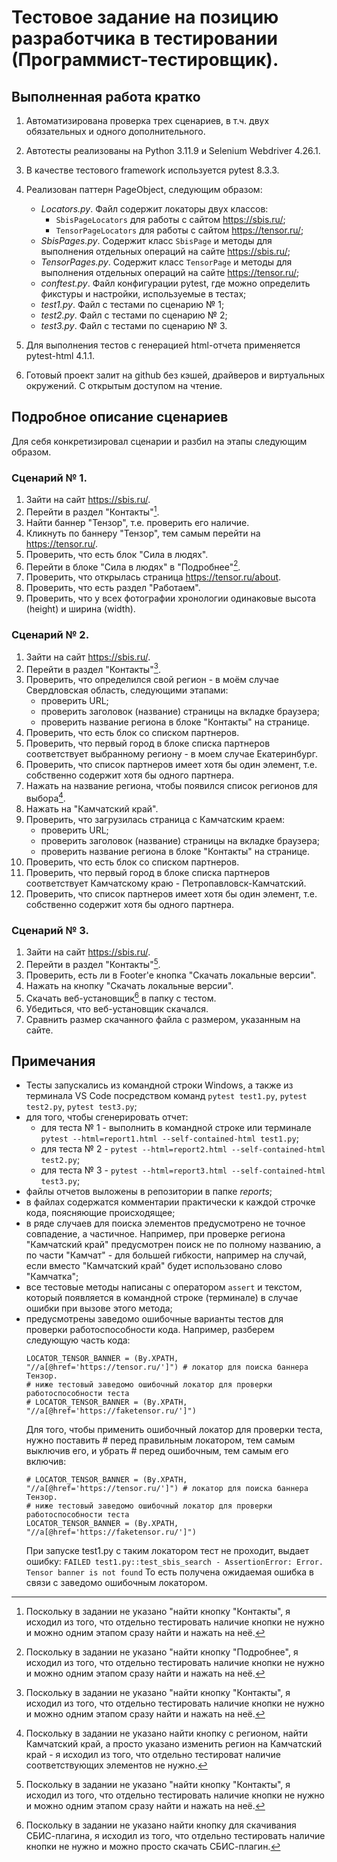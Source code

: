 # Тестовое задание на позицию разработчика в тестировании (Программист-тестировщик).

## Выполненная работа кратко

1. Автоматизирована проверка трех сценариев, в т.ч. двух обязательных и одного дополнительного.
2. Автотесты реализованы на Python 3.11.9 и Selenium Webdriver 4.26.1.
3. В качестве тестового framework используется pytest 8.3.3.
4. Реализован паттерн PageObject, следующим образом:

   - _Locators.py_. Файл содержит локаторы двух классов:
     - `SbisPageLocators` для работы с сайтом <https://sbis.ru/>;
     - `TensorPageLocators` для работы с сайтом <https://tensor.ru/>;
   - _SbisPages.py_. Содержит класс `SbisPage` и методы для выполнения отдельных операций на сайте <https://sbis.ru/>;
   - _TensorPages.py_. Содержит класс `TensorPage` и методы для выполнения отдельных операций на сайте <https://tensor.ru/>;
   - _conftest.py_. Файл конфигурации pytest, где можно определить фикстуры и настройки, используемые в тестах;
   - _test1.py_. Файл с тестами по сценарию № 1;
   - _test2.py_. Файл с тестами по сценарию № 2;
   - _test3.py_. Файл с тестами по сценарию № 3.

5. Для выполнения тестов с генерацией html-отчета применяется pytest-html 4.1.1.
6. Готовый проект залит на github без кэшей, драйверов и виртуальных окружений. С открытым доступом на чтение.

## Подробное описание сценариев

Для себя конкретизировал сценарии и разбил на этапы следующим образом.

### Сценарий № 1.

1. Зайти на сайт <https://sbis.ru/>.
2. Перейти в раздел "Контакты"[^1].
3. Найти баннер "Тензор", т.е. проверить его наличие.
4. Кликнуть по баннеру "Тензор", тем самым перейти на <https://tensor.ru/>.
5. Проверить, что есть блок "Сила в людях".
6. Перейти в блоке "Сила в людях" в "Подробнее"[^2].
7. Проверить, что открылась страница <https://tensor.ru/about>.
8. Проверить, что есть раздел "Работаем".
9. Проверить, что у всех фотографии хронологии одинаковые высота (height) и ширина (width).

### Cценарий № 2.

1. Зайти на сайт <https://sbis.ru/>.
2. Перейти в раздел "Контакты"[^1].
3. Проверить, что определился свой регион - в моём случае Свердловская область, следующими этапами:
   - проверить URL;
   - проверить заголовок (название) страницы на вкладке браузера;
   - проверить название региона в блоке "Контакты" на странице.
4. Проверить, что есть блок со списком партнеров.
5. Проверить, что первый город в блоке списка партнеров соответствует выбранному региону - в моем случае Екатеринбург.
6. Проверить, что список партнеров имеет хотя бы один элемент, т.е. собственно содержит хотя бы одного партнера.
7. Нажать на название региона, чтобы появился список регионов для выбора[^3].
8. Нажать на "Камчатский край".
9. Проверить, что загрузилась страница с Камчатским краем:
   - проверить URL;
   - проверить заголовок (название) страницы на вкладке браузера;
   - проверить название региона в блоке "Контакты" на странице.
10. Проверить, что есть блок со списком партнеров.
11. Проверить, что первый город в блоке списка партнеров соответствует Камчатскому краю - Петропавловск-Камчатский.
12. Проверить, что список партнеров имеет хотя бы один элемент, т.е. собственно содержит хотя бы одного партнера.

### Сценарий № 3.

1. Зайти на сайт <https://sbis.ru/>.
2. Перейти в раздел "Контакты"[^1].
3. Проверить, есть ли в Footer'e кнопка "Скачать локальные версии".
4. Нажать на кнопку "Скачать локальные версии".
5. Скачать веб-установщик[^4] в папку с тестом.
6. Убедиться, что веб-установщик скачался.
7. Сравнить размер скачанного файла с размером, указанным на сайте.

## Примечания

- Тесты запускались из командной строки Windows, а также из терминала VS Code посредством команд `pytest test1.py`, `pytest test2.py`, `pytest test3.py`;
- для того, чтобы сгенерировать отчет:
  - для теста № 1 - выполнить в командной строке или терминале `pytest --html=report1.html --self-contained-html test1.py`;
  - для теста № 2 - `pytest --html=report2.html --self-contained-html test2.py`;
  - для теста № 3 - `pytest --html=report3.html --self-contained-html test3.py`;
- файлы отчетов выложены в репозитории в папке _reports_;
- в файлах содержатся комментарии практически к каждой строчке кода, поясняющие происходящее;
- в ряде случаев для поиска элементов предусмотрено не точное совпадение, а частичное. Например, при проверке региона "Камчатский край" предусмотрен поиск не по полному названию, а по части "Камчат" - для большей гибкости, например на случай, если вместо "Камчатский край" будет использовано слово "Камчатка";
- все тестовые методы написаны с оператором `assert` и текстом, который появляется в командной строке (терминале) в случае ошибки при вызове этого метода;
- предусмотрены заведомо ошибочные варианты тестов для проверки работоспособности кода. Например, разберем следующую часть кода:
  ```
  LOCATOR_TENSOR_BANNER = (By.XPATH, "//a[@href='https://tensor.ru/']") # локатор для поиска баннера Тензор.
  # ниже тестовый заведомо ошибочный локатор для проверки работоспособности теста
  # LOCATOR_TENSOR_BANNER = (By.XPATH, "//a[@href='https://faketensor.ru/']")
  ```
  Для того, чтобы применить ошибочный локатор для проверки теста, нужно поставить # перед правильным локатором, тем самым выключив его, и убрать # перед ошибочным, тем самым его включив:
  ```
  # LOCATOR_TENSOR_BANNER = (By.XPATH, "//a[@href='https://tensor.ru/']") # локатор для поиска баннера Тензор.
  # ниже тестовый заведомо ошибочный локатор для проверки работоспособности теста
  LOCATOR_TENSOR_BANNER = (By.XPATH, "//a[@href='https://faketensor.ru/']")
  ```
  При запуске test1.py с таким локатором тест не проходит, выдает ошибку: `FAILED test1.py::test_sbis_search - AssertionError: Error. Tensor banner is not found` То есть получена ожидаемая ошибка в связи с заведомо ошибочным локатором.

[^1]: Поскольку в задании не указано "найти кнопку "Контакты", я исходил из того, что отдельно тестировать наличие кнопки не нужно и можно одним этапом сразу найти и нажать на неё.
[^2]: Поскольку в задании не указано "найти кнопку "Подробнее", я исходил из того, что отдельно тестировать наличие кнопки не нужно и можно одним этапом сразу найти и нажать на неё.
[^3]: Поскольку в задании не указано найти кнопку с регионом, найти Камчатский край, а просто указано изменить регион на Камчатский край - я исходил из того, что отдельно тестироват наличие соответствующих элементов не нужно.
[^4]: Поскольку в задании не указано найти кнопку для скачивания СБИС-плагина, я исходил из того, что отдельно тестировать наличие кнопки не нужно и можно просто скачать СБИС-плагин.
